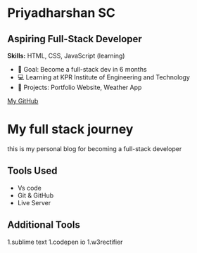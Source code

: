 # Priyadharshan SC

## Aspiring Full-Stack Developer

**Skills:** HTML, CSS, JavaScript (learning)

- 🎯 Goal: Become a full-stack dev in 6 months
- 💻 Learning at KPR Institute of Engineering and Technology
- 📂 Projects: Portfolio Website, Weather App

[My GitHub](https://github.com/Priyadharshan-SC)
# My full stack journey 
this is my personal blog for becoming a full-stack developer
## Tools Used
- Vs code
- Git & GitHub
- Live Server
## Additional Tools
 1.sublime text
 1.codepen io
 1.w3rectifier
